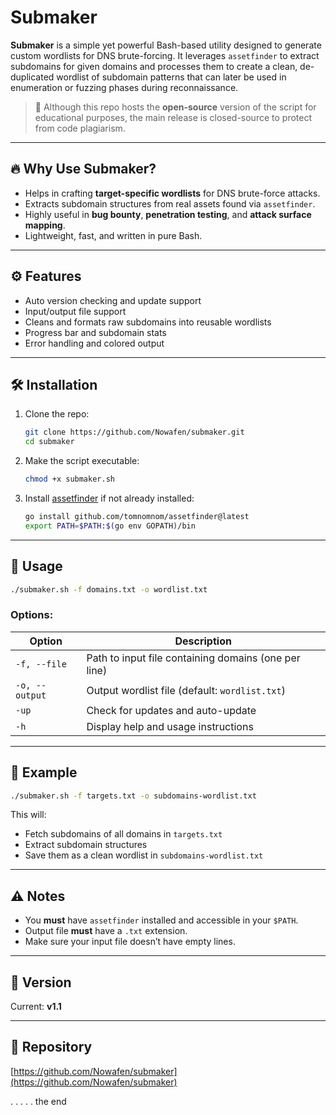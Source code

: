 # Submaker

**Submaker** is a simple yet powerful Bash-based utility designed to generate custom wordlists for DNS brute-forcing. It leverages `assetfinder` to extract subdomains for given domains and processes them to create a clean, de-duplicated wordlist of subdomain patterns that can later be used in enumeration or fuzzing phases during reconnaissance.

> 🧠 Although this repo hosts the **open-source** version of the script for educational purposes, the main release is closed-source to protect from code plagiarism.

---

## 🔥 Why Use Submaker?

- Helps in crafting **target-specific wordlists** for DNS brute-force attacks.
- Extracts subdomain structures from real assets found via `assetfinder`.
- Highly useful in **bug bounty**, **penetration testing**, and **attack surface mapping**.
- Lightweight, fast, and written in pure Bash.

---

## ⚙️ Features

- Auto version checking and update support
- Input/output file support
- Cleans and formats raw subdomains into reusable wordlists
- Progress bar and subdomain stats
- Error handling and colored output

---

## 🛠️ Installation

1. Clone the repo:
   ```bash
   git clone https://github.com/Nowafen/submaker.git
   cd submaker
   ```

2. Make the script executable:
   ```bash
   chmod +x submaker.sh
   ```

3. Install [assetfinder](https://github.com/tomnomnom/assetfinder) if not already installed:
   ```bash
   go install github.com/tomnomnom/assetfinder@latest
   export PATH=$PATH:$(go env GOPATH)/bin
   ```

---

## 🚀 Usage

```bash
./submaker.sh -f domains.txt -o wordlist.txt
```

### Options:

| Option         | Description                                                |
|----------------|------------------------------------------------------------|
| `-f, --file`   | Path to input file containing domains (one per line)       |
| `-o, --output` | Output wordlist file (default: `wordlist.txt`)             |
| `-up`          | Check for updates and auto-update                          |
| `-h`           | Display help and usage instructions                        |

---

## 📌 Example

```bash
./submaker.sh -f targets.txt -o subdomains-wordlist.txt
```

This will:
- Fetch subdomains of all domains in `targets.txt`
- Extract subdomain structures
- Save them as a clean wordlist in `subdomains-wordlist.txt`

---

## ⚠️ Notes

- You **must** have `assetfinder` installed and accessible in your `$PATH`.
- Output file **must** have a `.txt` extension.
- Make sure your input file doesn’t have empty lines.

---

## 🧪 Version

Current: **v1.1**

---

## 📁 Repository

[https://github.com/Nowafen/submaker](https://github.com/Nowafen/submaker)

.
.
.
.
.
the end
```
